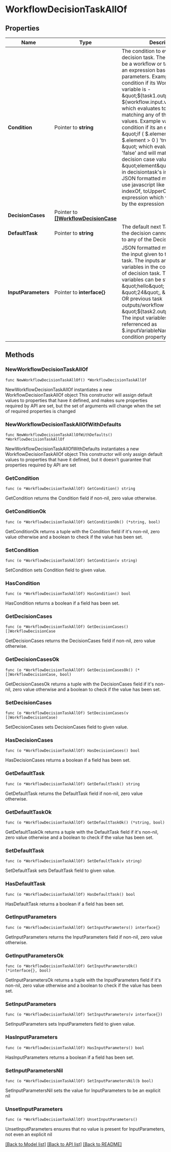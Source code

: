 # WorkflowDecisionTaskAllOf

## Properties

Name | Type | Description | Notes
------------ | ------------- | ------------- | -------------
**Condition** | Pointer to **string** | The condition to evaluate for this decision task. The condition can be a workflow or task variable or an expression based on the input parameters. Example value for condition if its Workflow/task variable is -  \&quot;${task1.output.var1} or ${workflow.input.var2}\&quot; which evaluates to a value matching any of the decision case values. Example value for condition if its an expression is - \&quot;if ( $.element ! &#x3D; null &amp;&amp; $.element &gt; 0 ) &#39;true&#39;; else &#39;false&#39;; \&quot; which evaluates to &#39;true&#39; or &#39;false&#39; and will match one of the decision case values. Here \&quot;element\&quot; is a variable in decisiontask&#39;s inputParameters JSON formatted map. You can also use javascript like functions indexOf, toUpperCase in the expression which will be evaluated by the expression evaluator. | [optional] 
**DecisionCases** | Pointer to [**[]WorkflowDecisionCase**](workflow.DecisionCase.md) |  | [optional] 
**DefaultTask** | Pointer to **string** | The default next Task to execute if the decision cannot be evaluated to any of the DecisionCases. | [optional] 
**InputParameters** | Pointer to **interface{}** | JSON formatted map that defines the input given to the decision task. The inputs are used as variables in the condition property of decision task. The input variables can be static values like \&quot;hello\&quot; , \&quot;24\&quot;, \&quot;true\&quot; OR previous task outputs/workflow inputs like \&quot;${task2.output.var1}}\&quot;. The input variables are referrenced as $.inputVariableName in the condition property. | [optional] 

## Methods

### NewWorkflowDecisionTaskAllOf

`func NewWorkflowDecisionTaskAllOf() *WorkflowDecisionTaskAllOf`

NewWorkflowDecisionTaskAllOf instantiates a new WorkflowDecisionTaskAllOf object
This constructor will assign default values to properties that have it defined,
and makes sure properties required by API are set, but the set of arguments
will change when the set of required properties is changed

### NewWorkflowDecisionTaskAllOfWithDefaults

`func NewWorkflowDecisionTaskAllOfWithDefaults() *WorkflowDecisionTaskAllOf`

NewWorkflowDecisionTaskAllOfWithDefaults instantiates a new WorkflowDecisionTaskAllOf object
This constructor will only assign default values to properties that have it defined,
but it doesn't guarantee that properties required by API are set

### GetCondition

`func (o *WorkflowDecisionTaskAllOf) GetCondition() string`

GetCondition returns the Condition field if non-nil, zero value otherwise.

### GetConditionOk

`func (o *WorkflowDecisionTaskAllOf) GetConditionOk() (*string, bool)`

GetConditionOk returns a tuple with the Condition field if it's non-nil, zero value otherwise
and a boolean to check if the value has been set.

### SetCondition

`func (o *WorkflowDecisionTaskAllOf) SetCondition(v string)`

SetCondition sets Condition field to given value.

### HasCondition

`func (o *WorkflowDecisionTaskAllOf) HasCondition() bool`

HasCondition returns a boolean if a field has been set.

### GetDecisionCases

`func (o *WorkflowDecisionTaskAllOf) GetDecisionCases() []WorkflowDecisionCase`

GetDecisionCases returns the DecisionCases field if non-nil, zero value otherwise.

### GetDecisionCasesOk

`func (o *WorkflowDecisionTaskAllOf) GetDecisionCasesOk() (*[]WorkflowDecisionCase, bool)`

GetDecisionCasesOk returns a tuple with the DecisionCases field if it's non-nil, zero value otherwise
and a boolean to check if the value has been set.

### SetDecisionCases

`func (o *WorkflowDecisionTaskAllOf) SetDecisionCases(v []WorkflowDecisionCase)`

SetDecisionCases sets DecisionCases field to given value.

### HasDecisionCases

`func (o *WorkflowDecisionTaskAllOf) HasDecisionCases() bool`

HasDecisionCases returns a boolean if a field has been set.

### GetDefaultTask

`func (o *WorkflowDecisionTaskAllOf) GetDefaultTask() string`

GetDefaultTask returns the DefaultTask field if non-nil, zero value otherwise.

### GetDefaultTaskOk

`func (o *WorkflowDecisionTaskAllOf) GetDefaultTaskOk() (*string, bool)`

GetDefaultTaskOk returns a tuple with the DefaultTask field if it's non-nil, zero value otherwise
and a boolean to check if the value has been set.

### SetDefaultTask

`func (o *WorkflowDecisionTaskAllOf) SetDefaultTask(v string)`

SetDefaultTask sets DefaultTask field to given value.

### HasDefaultTask

`func (o *WorkflowDecisionTaskAllOf) HasDefaultTask() bool`

HasDefaultTask returns a boolean if a field has been set.

### GetInputParameters

`func (o *WorkflowDecisionTaskAllOf) GetInputParameters() interface{}`

GetInputParameters returns the InputParameters field if non-nil, zero value otherwise.

### GetInputParametersOk

`func (o *WorkflowDecisionTaskAllOf) GetInputParametersOk() (*interface{}, bool)`

GetInputParametersOk returns a tuple with the InputParameters field if it's non-nil, zero value otherwise
and a boolean to check if the value has been set.

### SetInputParameters

`func (o *WorkflowDecisionTaskAllOf) SetInputParameters(v interface{})`

SetInputParameters sets InputParameters field to given value.

### HasInputParameters

`func (o *WorkflowDecisionTaskAllOf) HasInputParameters() bool`

HasInputParameters returns a boolean if a field has been set.

### SetInputParametersNil

`func (o *WorkflowDecisionTaskAllOf) SetInputParametersNil(b bool)`

 SetInputParametersNil sets the value for InputParameters to be an explicit nil

### UnsetInputParameters
`func (o *WorkflowDecisionTaskAllOf) UnsetInputParameters()`

UnsetInputParameters ensures that no value is present for InputParameters, not even an explicit nil

[[Back to Model list]](../README.md#documentation-for-models) [[Back to API list]](../README.md#documentation-for-api-endpoints) [[Back to README]](../README.md)


